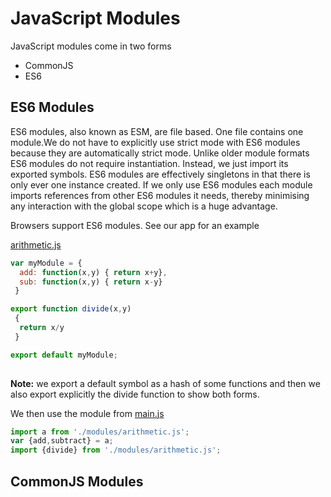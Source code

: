 # JavaScript Modules
JavaScript modules come in two forms

 * CommonJS 
 * ES6 

 ## ES6 Modules 

ES6 modules, also known as ESM, are file based. One file contains one module.We do not have to explicitly use strict mode with ES6 modules because they are automatically strict mode. Unlike older module formats ES6 modules do not require instantiation. Instead, we just import its exported symbols. ES6 modules are effectively singletons in that there is only ever one instance created. If we only use ES6 modules each module imports references from other ES6 modules it needs, thereby minimising any interaction with the global scope which is a huge advantage. 

Browsers support ES6 modules. See our app for an example

[arithmetic.js](./app/modules/arithmetic.js)

```js
var myModule = {
  add: function(x,y) { return x+y},
  sub: function(x,y) { return x-y}
 }

export function divide(x,y) 
 { 
  return x/y
 }

export default myModule;
 
```

**Note:** we export a default symbol as a hash of some functions and then we also export explicitly the divide function to show both forms.


We then use the module from [main.js](./app/main.js)

```js
import a from './modules/arithmetic.js';
var {add,subtract} = a;
import {divide} from './modules/arithmetic.js';

```

 ## CommonJS Modules 

